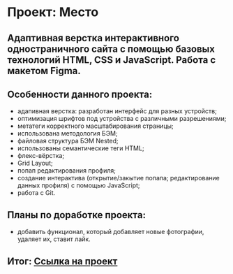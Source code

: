 # Проект: Место

## Адаптивная верстка интерактивного одностраничного сайта с помощью базовых технологий HTML, CSS и JavaScript. Работа с макетом Figma.

## Особенности данного проекта:

* адапивная верстка: разработан интерфейс для разных устройств;
* оптимизация шрифтов под устройства с различными разрешениями;
* метатеги корректного масштабирования страницы;
* использована методология БЭМ;
* файловая структура БЭМ Nested;
* использованы семантические теги HTML;
* флекс-вёрстка;
* Grid Layout;
* попап редактирования профиля;
* создание интерактива (открытие/закытие попапа; редактирование данных профиля) с помощью JavaScript;
* работа с Git.

## Планы по доработке проекта:

* добавить функционал, который добавляет новые фотографии, удаляет их, ставит лайк. 

## Итог: [Ссылка на проект](https://dolinovskaya.github.io/mesto/)




